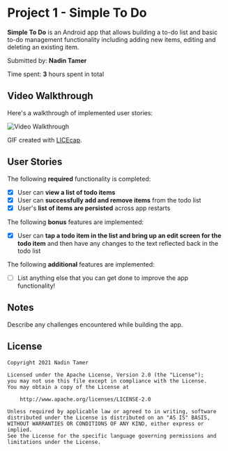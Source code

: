 # Project 1 - Simple To Do

**Simple To Do** is an Android app that allows building a to-do list and basic to-do management functionality including adding new items, editing and deleting an existing item.

Submitted by: **Nadin Tamer**

Time spent: **3** hours spent in total

## Video Walkthrough

Here's a walkthrough of implemented user stories:

<img src='https://i.imgur.com/71OxxIA.gif' title='Video Walkthrough' width='' alt='Video Walkthrough' />

GIF created with [LICEcap](http://www.cockos.com/licecap/).

## User Stories

The following **required** functionality is completed:

* [X] User can **view a list of todo items**
* [X] User can **successfully add and remove items** from the todo list
* [X] User's **list of items are persisted** across app restarts

The following **bonus** features are implemented:

* [X] User can **tap a todo item in the list and bring up an edit screen for the todo item** and then have any changes to the text reflected back in the todo list

The following **additional** features are implemented:

* [ ] List anything else that you can get done to improve the app functionality!

## Notes

Describe any challenges encountered while building the app.

## License

    Copyright 2021 Nadin Tamer

    Licensed under the Apache License, Version 2.0 (the "License");
    you may not use this file except in compliance with the License.
    You may obtain a copy of the License at

        http://www.apache.org/licenses/LICENSE-2.0

    Unless required by applicable law or agreed to in writing, software
    distributed under the License is distributed on an "AS IS" BASIS,
    WITHOUT WARRANTIES OR CONDITIONS OF ANY KIND, either express or implied.
    See the License for the specific language governing permissions and
    limitations under the License.
